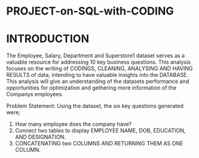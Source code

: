 # PROJECT-on-SQL-with-CODING

# INTRODUCTION 
The Employee, Salary, Department and Superstore1 dataset serves as a valuable resource for addressing 10 key business questions. This analysis focuses on the writing of CODINGS, CLEANING, ANALYSING AND HAVING RESULTS of data, intending to have valuable insights into the DATABASE. This analysis will give an understanding of the datasets performance and opportunities for optimization and gethering more information of the Companys employees.

Problem Statement:
Using the dataset, the six key questions generated were;
1. How many employee does the company have?
2. Connect two tables to display EMPLOYEE NAME, DOB, EDUCATION, AND DESIGNATION.
3. CONCATENATING two COLUMNS AND RETURNING THEM AS ONE COLUMN.

